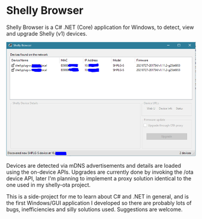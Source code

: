 # Shelly Browser

Shelly Browser is a C# .NET (Core) application for Windows, to detect, view and upgrade Shelly (v1) devices.

![Screenshot of Shelly Browser](ShellyBrowser.png)

Devices are detected via mDNS advertisements and details are loaded using the on-device APIs. Upgrades are currently done by invoking the /ota device API,
later I'm planning to implement a proxy solution identical to the one used in my shelly-ota project.

This is a side-project for me to learn about C# and .NET in general, and is the first Windows/GUI application I developed so
there are probably lots of bugs, inefficiencies and silly solutions used. Suggestions are welcome.
